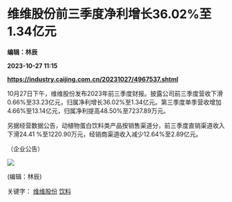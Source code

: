 # 维维股份前三季度净利增长36.02%至1.34亿元
**编辑：林辰**

**2023-10-27 11:15**

**https://industry.caijing.com.cn/20231027/4967537.shtml**

10月27日下午，维维股份发布2023年前三季度财报。披露公司前三季度营收下滑0.66%至33.23亿元，归属净利增长36.02%至1.34亿元。第三季度单季营收增加4.66%至13.14亿元，归属净利提高48.50%至7237.89万元。

另据经营数据公告，动植物蛋白饮料类产品按销售渠道分，前三季度直销渠道收入下滑24.41 %至1220.90万元，经销商渠道收入减少12.64%至2.89亿元。

（企业公告）

![](https://tx1.cdn.caijing.com.cn/2014-03-27/114048455.jpg)

(编辑：林辰)

关键字： [维维股份](https://app.caijing.com.cn/tags.php?tag=%E7%BB%B4%E7%BB%B4%E8%82%A1%E4%BB%BD "维维股份") [饮料](https://app.caijing.com.cn/tags.php?tag=%E9%A5%AE%E6%96%99 "饮料")